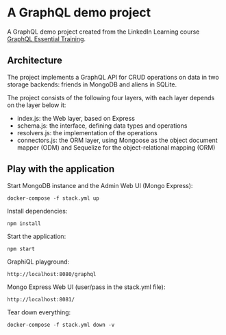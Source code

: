 
# A GraphQL demo project

A GraphQL demo project created from the LinkedIn Learning course [GraphQL Essential Training](https://www.linkedin.com/learning/graphql-essential-training/).

## Architecture

The project implements a GraphQL API for CRUD operations on data in two storage backends: friends in MongoDB and aliens in SQLite.

The project consists of the following four layers, with each layer depends on the layer below it:

- index.js: the Web layer, based on Express
- schema.js: the interface, defining data types and operations
- resolvers.js: the implementation of the operations
- connectors.js: the ORM layer, using Mongoose as the object document mapper (ODM) and Sequelize for the object-relational mapping (ORM)

## Play with the application

Start MongoDB instance and the Admin Web UI (Mongo Express):

    docker-compose -f stack.yml up

Install dependencies:

    npm install

Start the application:

    npm start

GraphiQL playground:

    http://localhost:8080/graphql

Mongo Express Web UI (user/pass in the stack.yml file):

    http://localhost:8081/

Tear down everything:

    docker-compose -f stack.yml down -v

